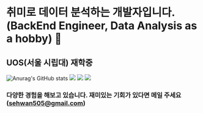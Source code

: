 # 취미로 데이터 분석하는 개발자입니다. (BackEnd Engineer, Data Analysis as a hobby) 👋
## UOS(서울 시립대) 재학중
![Anurag's GitHub stats](https://github-readme-stats.vercel.app/api?username=sehwan505&show_icons=true&theme=radical)
<img src="https://img.shields.io/badge/Python-3766AB?style=flat-square&logo=Python&logoColor=white"/>
<img src="https://img.shields.io/badge/42Seoul-000000?style=flat-square&logo=42&logoColor=white"/> 
<img src="https://img.shields.io/badge/Django-092E20?style=flat-square&logo=Django&logoColor=white"/><br/>
### 다양한 경험을 해보고 있습니다. 재미있는 기회가 있다면 메일 주세요(sehwan505@gmail.com) 


<!--
**sehwan505/sehwan505** is a ✨ _special_ ✨ repository because its `README.md` (this file) appears on your GitHub profile.

Here are some ideas to get you started:

- 🔭 I’m currently working on ...
- 🌱 I’m currently learning ...
- 👯 I’m looking to collaborate on ...
- 🤔 I’m looking for help with ...
- 💬 Ask me about ...
- 📫 How to reach me: ...
- 😄 Pronouns: ...
- ⚡ Fun fact: ...
-->
